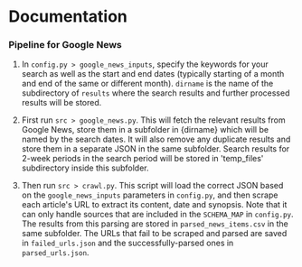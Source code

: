 # Documentation

### Pipeline for Google News

1. In `config.py > google_news_inputs`, specify the keywords for your search as well as the start and end dates (typically starting of a month and end of the same or different month). `dirname` is the name of the subdirectory of `results` where the search results and further processed results will be stored.

2. First run `src > google_news.py`. This will fetch the relevant results from Google News, store them in a subfolder in {dirname} which will be named by the search dates. It will also remove any duplicate results and store them in a separate JSON in the same subfolder. Search results for 2-week periods in the search period will be stored in 'temp_files' subdirectory inside this subfolder.

3. Then run `src > crawl.py`. This script will load the correct JSON based on the `google_news_inputs` parameters in `config.py`, and then scrape each article's URL to extract its content, date and synopsis. Note that it can only handle sources that are included in the `SCHEMA_MAP` in `config.py`. The results from this parsing are stored in `parsed_news_items.csv` in the same subfolder. The URLs that fail to be scraped and parsed are saved in `failed_urls.json` and the successfully-parsed ones in `parsed_urls.json`.

